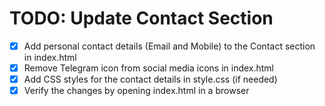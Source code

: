 # TODO: Update Contact Section

- [x] Add personal contact details (Email and Mobile) to the Contact section in index.html
- [x] Remove Telegram icon from social media icons in index.html
- [x] Add CSS styles for the contact details in style.css (if needed)
- [x] Verify the changes by opening index.html in a browser

